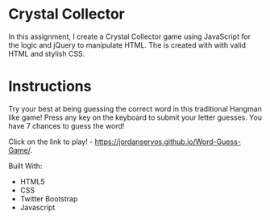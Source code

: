 # Crystal Collector 

In this assignment, I create a Crystal Collector game using JavaScript for the logic and jQuery to manipulate HTML. The is created with with valid HTML and stylish CSS.

# Instructions

Try your best at being guessing the correct word in this traditional Hangman like game! Press any key on the keyboard to submit your letter guesses. You have 7 chances to guess the word!

Click on the link to play! - https://jordanservos.github.io/Word-Guess-Game/.

Built With:
- HTML5
- CSS
- Twitter Bootstrap
- Javascript
